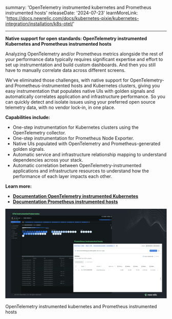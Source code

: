 summary: 'OpenTelemetry instrumented kubernetes and Prometheus instrumented hosts'
releaseDate: '2024-07-23'
learnMoreLink: 'https://docs.newrelic.com/docs/kubernetes-pixie/kubernetes-integration/installation/k8s-otel/' 

---
**Native support for open standards: OpenTelemetry instrumented Kubernetes and Prometheus instrumented hosts**

Analyzing OpenTelemetry and/or Prometheus metrics alongside the rest of your performance data typically requires significant expertise and effort to set up instrumentation and build custom dashboards. And then you still have to manually correlate data across different screens. 

We’ve eliminated those challenges, with native support for OpenTelemetry- and Prometheus-instrumented hosts and Kubernetes clusters, giving you easy instrumentation that populates native UIs with golden signals and automatically correlates application and infrastructure performance. So you can quickly detect and isolate issues using your preferred open source telemetry data, with no vendor lock-in, in one place.

**Capabilities include:**
- One-step instrumentation for Kubernetes clusters using the OpenTelemetry collector.
- One-step instrumentation for Prometheus Node Exporter.
- Native UIs populated with OpenTelemetry and Prometheus-generated golden signals. 
- Automatic service and infrastructure relationship mapping to understand dependencies across your stack.
- Automatic correlation between OpenTelemetry-instrumented applications and infrastructure resources to understand how the performance of each layer impacts each other.

**Learn more:**
- [**Documentation OpenTelemetry instrumented Kubernetes**](https://docs.newrelic.com/docs/kubernetes-pixie/kubernetes-integration/installation/k8s-otel/)
- [**Documentation Prometheus instrumented hosts**](https://docs.newrelic.com/docs/infrastructure/prometheus-integrations/integrations-list/node-exporter-integration//)

![A screenshot showing add description here.](images/OtelK8s.webp "A screenshot showing OpenTelemetry instrumented kubernetes and Prometheus instrumented hosts")

<figcaption>OpenTelemetry instrumented kubernetes and Prometheus instrumented hosts</figcaption>
